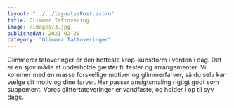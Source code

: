 ```yaml
---
layout: "../../layouts/Post.astro"
title: Glimmer Tattovering
image: /images/3.jpg
publishedAt: 2021-02-20
category: "Glimmer Tattoveringer"
---
```


Glimmerer tatoveringer er den hotteste krop-kunstform i verden i dag.
Det er en sjov måde at underholde gæster til fester og arrangementer. Vi kommer med en masse forskellige motiver og glimmerfarver, så du selv kan vælge dit motiv og dine farver. Her passer ansigtsmaling rigtigt godt som suppement.
Vores glittertatoveringer er vandfaste, og holder i op til syv dage.
